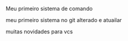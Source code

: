 Meu primeiro sistema de comando


meu primeiro sistema no git alterado e atuailar


muitas novidades para vcs